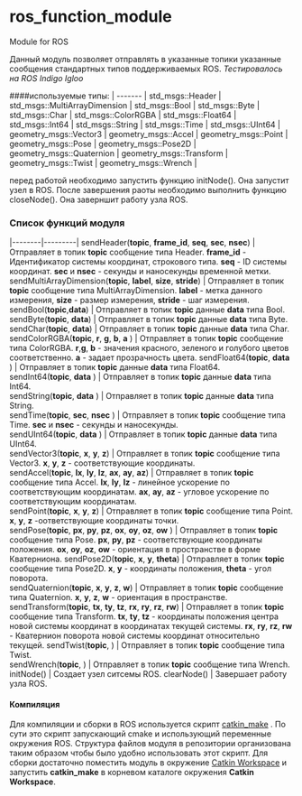 # ros_function_module
Module for ROS


Данный модуль позволяет отправлять в указанные топики указанные сообщения стандартных типов поддерживаемых ROS.
*Тестировалось на ROS Indigo Igloo*

####используемые типы:
| ------- |
std_msgs::Header |
std_msgs::MultiArrayDimension |
std_msgs::Bool |
std_msgs::Byte |
std_msgs::Char |
std_msgs::ColorRGBA |
std_msgs::Float64 |
std_msgs::Int64 |
std_msgs::String |
std_msgs::Time |
std_msgs::UInt64 |
geometry_msgs::Vector3 |
geometry_msgs::Accel |
geometry_msgs::Point |
geometry_msgs::Pose |
geometry_msgs::Pose2D |
geometry_msgs::Quaternion |
geometry_msgs::Transform |
geometry_msgs::Twist |
geometry_msgs::Wrench |


перед работой необходимо запустить функцию initNode().
Она запустит узел в ROS.
После завершения раоты необходимо выполнить функцию closeNode().
Она заверншит работу узла ROS.

### Список функций модуля
|--------|---------|
sendHeader(**topic**, **frame_id**, **seq**, **sec**, **nsec**) | Отправляет в топик **topic** сообщение типа Header. **frame_id** - Идентификатор системы координат, строкового типа. **seq** - ID системы координат. **sec** и **nsec** - секунды и наносекунды временной метки.        
sendMultiArrayDimension(**topic**, **label**, **size**, **stride**) | Отправляет в топик **topic** сообщение типа MultiArrayDimension. **label** - метка данного измерения, **size** - размер измерения, **stride** - шаг измерения.
sendBool(**topic**,**data**) | Отправляет в топик **topic** данные **data** типа Bool.
sendByte(**topic**, **data**) | Отправляет в топик **topic** данные **data** типа Byte.     
sendChar(**topic**, **data**) | Отправляет в топик **topic** данные **data** типа Char.     
sendColorRGBA(**topic**, **r**, **g**, **b**, **a** ) | Отправляет в топик **topic** сообщение типа ColorRGBA.  **r**,**g**, **b** - значения красного, зеленого и голубого цветов соответственно. **a** - задает прозрачность цвета.
sendFloat64(**topic**, **data** ) | Отправляет в топик **topic** данные **data** типа Float64.       
sendInt64(**topic**, **data** ) | Отправляет в топик **topic** данные **data** типа Int64.       
sendString(**topic**, **data** ) | Отправляет в топик **topic** данные **data** типа String.       
sendTime(**topic**, **sec**, **nsec** ) | Отправляет в топик **topic** сообщение типа Time. **sec** и **nsec** - секунды и наносекунды.       
sendUInt64(**topic**, **data** ) | Отправляет в топик **topic** данные **data** типа UInt64.       
sendVector3(**topic**, **x**, **y**, **z**) | Отправляет в топик **topic** сообщение типа Vector3.  **x**, **y**, **z** - соответствующие координаты.       
sendAccel(**topic**, **lx**, **ly**, **lz**, **ax**, **ay**, **az**) | Отправляет в топик **topic** сообщение типа Accel. **lx**, **ly**, **lz** - линейное ускорение по соответствующим координатам. **ax**, **ay**, **az**  - угловое ускорение по соответствующим координатам.     
sendPoint(**topic**, **x**, **y**, **z**) | Отправляет в топик **topic** сообщение типа Point. **x**, **y**, **z** -оответствующие координаты точки.    
sendPose(**topic**, **px**, **py**, **pz**, **ox**, **oy**, **oz**, **ow** ) | Отправляет в топик **topic** сообщение типа Pose. **px**, **py**, **pz**  - соответствующие координаты положения. **ox**, **oy**, **oz**, **ow** - ориентация в пространстве в форме Кватерниона.
sendPose2D(**topic**, **x**, **y**, **theta**) | Отправляет в топик **topic** сообщение типа Pose2D. **x**, **y** - координаты положения, **theta** - угол поворота.   
sendQuaternion(**topic**, **x**, **y**, **z**, **w**) | Отправляет в топик **topic** сообщение типа Quaternion. **x**, **y**, **z**, **w** - ориентация в пространстве.       
sendTransform(**topic**, **tx**, **ty**, **tz**, **rx**, **ry**, **rz**, **rw**) | Отправляет в топик **topic** сообщение типа Transform. **tx**, **ty**, **tz** - координаты положения центра новой системы координат в координатах текущей системы. **rx**, **ry**, **rz**, **rw** - Кватернион поворота новой системы координат относительно текущей.
sendTwist(**topic**, ) | Отправляет в топик **topic** сообщение типа Twist.       
sendWrench(**topic**, ) | Отправляет в топик **topic** сообщение типа Wrench.       
initNode() | Создает узел ситсемы ROS.
clearNode() | Завершает работу узла ROS.


#### Компиляция
Для компиляции и сборки в ROS используется скрипт [catkin_make](http://wiki.ros.org/catkin/commands/catkin_make)  . По сути это скрипт запускающий cmake и использующий переменные окружения ROS.
Структура файлов модуля в репозитории организована таким образом чтобы было удобно использовать этот скрипт.
Для сборки достаточно поместить модуль в окружение [Catkin Workspace](http://wiki.ros.org/catkin/workspaces) и запустить **catkin_make** в корневом каталоге окружения **Catkin Workspace**.














